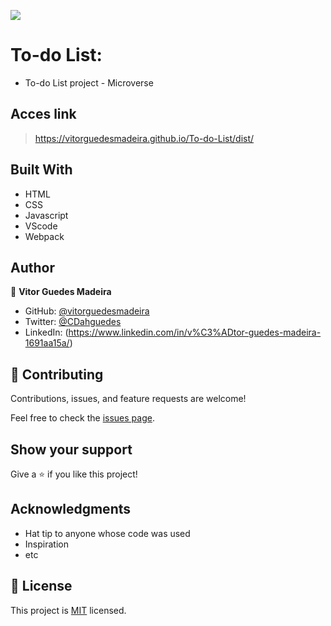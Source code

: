 ![](https://img.shields.io/badge/Microverse-blueviolet)
# To-do List:
- To-do List project - Microverse

## Acces link

> https://vitorguedesmadeira.github.io/To-do-List/dist/

## Built With

- HTML
- CSS
- Javascript
- VScode
- Webpack

## Author

👤 **Vitor Guedes Madeira**

- GitHub: [@vitorguedesmadeira](https://github.com/VitorGuedesMadeira)
- Twitter: [@CDahguedes](https://twitter.com/CDahguedes)
- LinkedIn: (https://www.linkedin.com/in/v%C3%ADtor-guedes-madeira-1691aa15a/)

## 🤝 Contributing

Contributions, issues, and feature requests are welcome!

Feel free to check the [issues page](../../issues/).

## Show your support

Give a ⭐️ if you like this project!

## Acknowledgments

- Hat tip to anyone whose code was used
- Inspiration
- etc

## 📝 License

This project is [MIT](./MIT.md) licensed.
